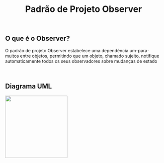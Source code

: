 <h1 align = "center">Padrão de Projeto Observer</h1>
<br>

## O que é o Observer?
<p> O padrão de projeto Observer estabelece uma dependência um-para-muitos entre objetos, permitindo que um objeto, chamado sujeito, notifique automaticamente todos os seus observadores sobre mudanças de estado</p>

<br>

## Diagrama UML
<img src = "Images/observer.png" width = "200" height = "200">
